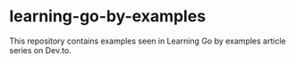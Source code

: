 # learning-go-by-examples
This repository contains examples seen in Learning Go by examples article series on Dev.to.
